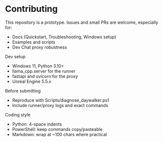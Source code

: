 ﻿# Contributing

This repository is a prototype. Issues and small PRs are welcome, especially for:
- Docs (Quickstart, Troubleshooting, Windows setup)
- Examples and scripts
- Dev Chat proxy robustness

Dev setup
- Windows 11, Python 3.10+
- llama_cpp.server for the runner
- fastapi and uvicorn for the proxy
- Unreal Engine 5.5.x

Before submitting
- Reproduce with Scripts/diagnose_daywalker.ps1
- Include runner/proxy logs and exact commands

Coding style
- Python: 4-space indents
- PowerShell: keep commands copy/pasteable
- Markdown: wrap at ~100 chars where practical
